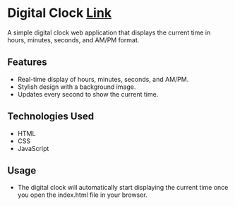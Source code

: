 # Digital Clock [Link](https://shantanumurdio.github.io/Digital_Clock/)

A simple digital clock web application that displays the current time in hours, minutes, seconds, and AM/PM format.

## Features

- Real-time display of hours, minutes, seconds, and AM/PM.
- Stylish design with a background image.
- Updates every second to show the current time.

## Technologies Used

- HTML
- CSS
- JavaScript

## Usage
- The digital clock will automatically start displaying the current time once you open the index.html file in your browser.
